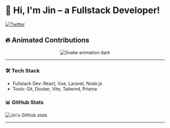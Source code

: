 # 👋 Hi, I'm Jin – a Fullstack Developer!

[![Twitter](https://img.shields.io/badge/Twitter-@jinnncodes-1DA1F2?style=flat&logo=twitter&logoColor=white)](https://x.com/jinnncodes)

## 🔥 Animated Contributions

<p align="center">
  <img src="https://raw.githubusercontent.com/jinnncodes/jinnncodes/output/github-contribution-grid-snake-dark.svg?palette=github-dark" alt="Snake animation dark" />
</p>

---

### 🛠️ Tech Stack

- Fullstack Dev: React, Vue, Laravel, Node.js
- Tools: Git, Docker, Vite, Tailwind, Prisma

### 📊 GitHub Stats

![Jin's GitHub stats](https://github-readme-stats.vercel.app/api?username=JinYourUsername&show_icons=true&theme=tokyonight)

---
